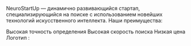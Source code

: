 NeuroStartUp — динамично развивающийся стартап, специализирующийся на поиске с использованием новейших технологий искусственного интеллекта. Наши преимущества:

Высокая точность определения
Высокая скорость поиска
Низкая цена
Логотип :

